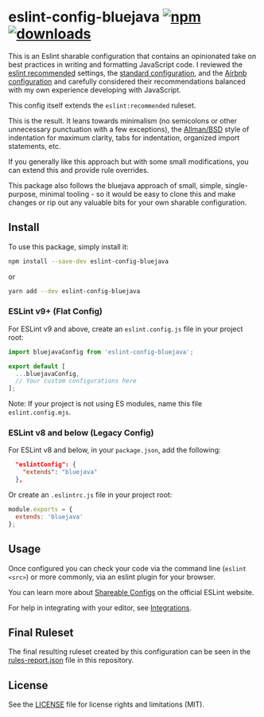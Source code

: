 # eslint-config-bluejava [![npm][npm-image]][npm-url] [![downloads][downloads-image]][downloads-url]

[npm-image]: https://img.shields.io/npm/v/eslint-config-bluejava.svg
[npm-url]: https://npmjs.org/package/eslint-config-bluejava
[downloads-image]: https://img.shields.io/npm/dm/eslint-config-bluejava.svg
[downloads-url]: https://npmjs.org/package/eslint-config-bluejava

This is an Eslint sharable configuration that contains an opinionated take on best practices in writing and formatting JavaScript code. I reviewed the [eslint recommended](https://github.com/eslint/eslint/blob/master/conf/eslint-recommended.js) settings, the [standard configuration](https://github.com/standard/eslint-config-standard), and the [Airbnb configuration](https://github.com/airbnb/javascript) and carefully considered their recommendations balanced with my own experience developing with JavaScript.

This config itself extends the `eslint:recommended` ruleset.

This is the result. It leans towards minimalism (no semicolons or other unnecessary punctuation with a few exceptions), the [Allman/BSD](https://en.wikipedia.org/wiki/Indentation_style#Allman_style) style of indentation for maximum clarity, tabs for indentation, organized import statements, etc.

If you generally like this approach but with some small modifications, you can extend this and provide rule overrides.

This package also follows the bluejava approach of small, simple, single-purpose, minimal tooling - so it would be easy to clone this and make changes or rip out any valuable bits for your own sharable configuration.

## Install

To use this package, simply install it:

```bash
npm install --save-dev eslint-config-bluejava
```

or

```bash
yarn add --dev eslint-config-bluejava
```

### ESLint v9+ (Flat Config)

For ESLint v9 and above, create an `eslint.config.js` file in your project root:

```js
import bluejavaConfig from 'eslint-config-bluejava';

export default [
  ...bluejavaConfig,
  // Your custom configurations here
];
```

Note: If your project is not using ES modules, name this file `eslint.config.mjs`.

### ESLint v8 and below (Legacy Config)

For ESLint v8 and below, in your `package.json`, add the following:

```json
  "eslintConfig": {
    "extends": "bluejava"
  },
```

Or create an `.eslintrc.js` file in your project root:

```js
module.exports = {
  extends: 'bluejava'
};
```

## Usage

Once configured you can check your code via the command line (`eslint <src>`) or more commonly, via an eslint plugin for your browser.

You can learn more about
[Shareable Configs](http://eslint.org/docs/developer-guide/shareable-configs) on the
official ESLint website.

For help in integrating with your editor, see [Integrations](https://eslint.org/docs/user-guide/integrations).

## Final Ruleset

The final resulting ruleset created by this configuration can be seen in the [rules-report.json](./rules-report.json) file in this repository.

## License

See the [LICENSE](LICENSE.txt) file for license rights and limitations (MIT).
